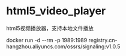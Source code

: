 html5_video_player
==================

html5视频播放器，支持本地文件播放

docker run -d --rm -p 1989:1989 registry.cn-hangzhou.aliyuncs.com/ossrs/signaling:v1.0.5